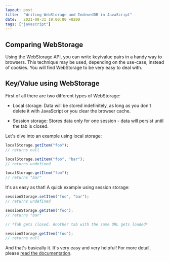 ```yaml
---
layout: post
title:  "Writing WebStorage and IndexedDB in JavaScript"
date:   2021-08-31 19:00:00 +0200
tags: ["javascript"]
---
```


## Comparing WebStorage

Using the WebStorage API, you can write key/value pairs in a handy way to browsers. This technique may be used, depending on the use-case, instead of cookies. You will find WebStorage to be very easy to deal with.

## Key/Value using WebStorage

First of all there are two different types of WebStorage:
- Local storage: Data will be stored indefinitely, as long as you don't delete it with JavaScript or you clear the browser cache. 

- Session storage: Stores data only for one session - data will persist until the tab is closed.

Let's dive into an example using local storage:
```javascript
localStorage.getItem("foo");
// returns null

localStorage.setItem("foo", "bar");
// returns undefined

localStorage.getItem("foo");
// returns "bar"
```

It's as easy as that! A quick example using session storage:
```javascript
sessionStorage.setItem("foo", "bar");
// returns undefined

sessionStorage.getItem("foo");
// returns "bar"

// *Tab gets closed. Another tab with the same URL gets loaded*

sessionStorage.getItem("foo");
// returns null
```

And that's basically it. It's very easy and very helpful! For more detail, please [read the documentation](https://developer.mozilla.org/en-US/docs/Web/API/Web_Storage_API).
